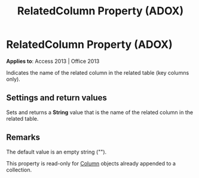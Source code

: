 ﻿---
title: RelatedColumn Property (ADOX)
TOCTitle: RelatedColumn Property (ADOX)
ms:assetid: aaa20945-e2f2-a93f-e23a-7a0cfdc9641a
ms:mtpsurl: https://msdn.microsoft.com/library/JJ249791(v=office.15)
ms:contentKeyID: 48546955
ms.date: 09/18/2015
mtps_version: v=office.15
---

# RelatedColumn Property (ADOX)


**Applies to**: Access 2013 | Office 2013

Indicates the name of the related column in the related table (key columns only).

## Settings and return values

Sets and returns a **String** value that is the name of the related column in the related table.

## Remarks

The default value is an empty string ("").

This property is read-only for [Column](column-object-adox.md) objects already appended to a collection.

